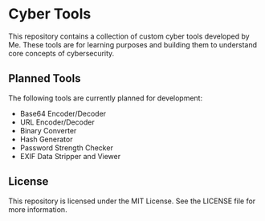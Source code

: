 # Cyber Tools

This repository contains a collection of custom cyber tools developed by Me. These tools are for learning purposes and building them to understand core concepts of cybersecurity.

## Planned Tools

The following tools are currently planned for development:

- Base64 Encoder/Decoder
- URL Encoder/Decoder
- Binary Converter
- Hash Generator
- Password Strength Checker
- EXIF Data Stripper and Viewer

## License

This repository is licensed under the MIT License. See the LICENSE file for more information.
